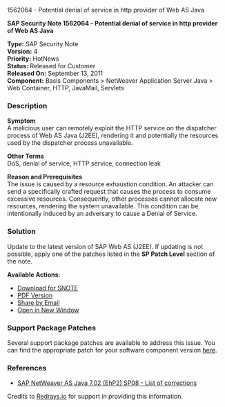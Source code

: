 1562064 - Potential denial of service in http provider of Web AS Java

**SAP Security Note 1562064 - Potential denial of service in http provider of Web AS Java**

**Type:** SAP Security Note  
**Version:** 4  
**Priority:** HotNews  
**Status:** Released for Customer  
**Released On:** September 13, 2011  
**Component:** Basis Components > NetWeaver Application Server Java > Web Container, HTTP, JavaMail, Servlets

### Description

**Symptom**  
A malicious user can remotely exploit the HTTP service on the dispatcher process of Web AS Java (J2EE), rendering it and potentially the resources used by the dispatcher process unavailable.

**Other Terms**  
DoS, denial of service, HTTP service, connection leak

**Reason and Prerequisites**  
The issue is caused by a resource exhaustion condition. An attacker can send a specifically crafted request that causes the process to consume excessive resources. Consequently, other processes cannot allocate new resources, rendering the system unavailable. This condition can be intentionally induced by an adversary to cause a Denial of Service.

### Solution

Update to the latest version of SAP Web AS (J2EE). If updating is not possible, apply one of the patches listed in the **SP Patch Level** section of the note.

**Available Actions:**
- [Download for SNOTE](https://notesdownloads.sap.com/note/0040000017184632017)
- [PDF Version](https://userapps.support.sap.com/sap/support/sfm/notes/print/0001562064?language=en-US&token=840EACAA11988A237568EFEF4A2B5072)
- [Share by Email](https://me.sap.com/notes/0001562064)  
- [Open in New Window](https://me.sap.com/notes/0001562064)

### Support Package Patches

Several support package patches are available to address this issue. You can find the appropriate patch for your software component version [here](https://me.sap.com/notes/0001562064).

### References

- [SAP NetWeaver AS Java 7.02 (EhP2) SP08 - List of corrections](https://me.sap.com/notes/1589119)

Credits to [Redrays.io](https://redrays.io) for support in providing this information.